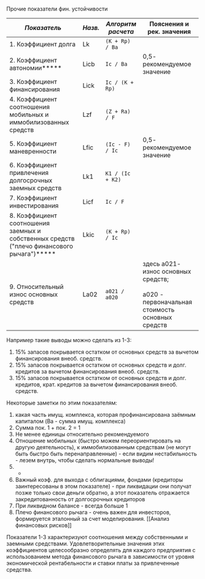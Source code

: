 Прочие показатели фин. устойчивости

| *Показатель*                                                                               | *Назв.* | *Алгоритм расчета* | Пояснения и рек. значения                                                                   |
| ------------------------------------------------------------------------------------------ | ------- | ------------------ | ------------------------------------------------------------------------------------------- |
| 1. Коэффициент долга                                                                       | Lk      | `(K + Rp) / Ba`    |                                                                                             |
| 2. Коэффициент автономии*****                                                              | Licb    | `Ic / Ba`          | 0,5- рекомендуемое значение                                                                 |
| 3. Коэффициент финансирования                                                              | Lick    | `Ic / (K + Rp)`    |                                                                                             |
| 4. Коэффициент соотношения мобильных и иммобилизованных средств                            | Lzf     | `(Z + Ra) / F`     |                                                                                             |
| 5. Коэффициент маневренности                                                               | Lfic    | `(Ic - F) / Ic`    | 0,5- рекомендуемое значение                                                                 |
| 6. Коэффициент привлечения долгосрочных заемных средств                                    | Lk1     | `K1 / (Ic + K2)`   |                                                                                             |
| 7. Коэффициент инвестирования                                                              | Licf    | `Ic / F`           |                                                                                             |
| 8. Коэффициент соотношения заемных и собственных средств ("плечо финансового рычага")***** | Lkic    | `(K + Rp) / Ic`    |                                                                                             |
| 9. Относительный износ основных средств                                                    | La02    | `a021 / a020`      | здесь а021- износ основных средств;<br><br>а020 - первоначальная стоимость основных средств |
Например такие выводы можно сделать из 1-3:
1. 15% запасов покрывается остатком от основных средств за вычетом финансирования внеоб. средств.
2. 15% запасов покрывается остатком от основных средств и долг. кредитов за вычетом финансирования внеоб. средств.
3. 15% запасов покрывается остатком от основных средств и долг. кредитов, крат. кредитов за вычетом финансирования внеоб. средств.

Некоторые заметки по этим показателям:
1. какая часть имущ. комплекса, которая профинансирована заёмным капиталом (Ba - сумма имущ. комплекса)
2. Сумма пок. 1 + пок. 2 = 1
3. Не менее единицы относительно рекомендуемого
4. Отношение мобильных (быстро можем переориентировать на другую деятельность), к иммобилизованным средствам (не могут быть быстро быть перенаправленные) - если видим нестабильность - лезем внутрь, чтобы сделать нормальные выводы!
5. -
6. Важный коэф. для выхода с облигациями, фондами (кредиторы заинтересованы в этом показателе) - при ликвидации они получат позже только свои деньги обратно, а этот показатель отражается закредитованность от долгосрочных кредиторов
7. При ликвидном балансе - всегда больше 1
8. Плечо финансового рычага - очень важен для инвесторов, формируется эталонный за счет моделирования. [[Анализ финансовых рисков]]

Показатели 1-3 характеризуют соотношения между собственными и заемными средствами. Удовлетворительные значения этих коэффициентов целесообразно определять для каждого предприятия с использованием метода финансового рычага в зависимости от уровня экономической рентабельности и ставки платы за привлеченные средства. 


